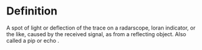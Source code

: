 # Definition

A spot of light or deflection of the trace on a radarscope, loran
indicator, or the like, caused by the received signal, as from a
reflecting object. Also called a pip or echo .
